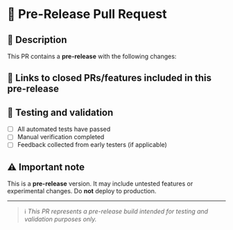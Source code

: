 # 🚀 Pre-Release Pull Request

## 📝 Description
This PR contains a **pre-release** with the following changes:
<!-- List a brief description for the main features or bug fixes being tested -->

## 🔗 Links to closed PRs/features included in this pre-release
<!-- List the main features or bug fixes included for testing -->

## 🧪 Testing and validation
- [ ] All automated tests have passed
- [ ] Manual verification completed
- [ ] Feedback collected from early testers (if applicable)

## ⚠️ Important note
This is a **pre-release** version. It may include untested features or experimental changes. Do **not** deploy to production.

---

> ℹ️ _This PR represents a pre-release build intended for testing and validation purposes only._
